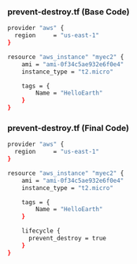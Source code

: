 ### prevent-destroy.tf (Base Code)

```sh
provider "aws" {
  region     = "us-east-1"
}

resource "aws_instance" "myec2" {
    ami = "ami-0f34c5ae932e6f0e4"
    instance_type = "t2.micro"

    tags = {
        Name = "HelloEarth"
    }
}
```

### prevent-destroy.tf (Final Code)

```sh
provider "aws" {
  region     = "us-east-1"
}

resource "aws_instance" "myec2" {
    ami = "ami-0f34c5ae932e6f0e4"
    instance_type = "t2.micro"

    tags = {
        Name = "HelloEarth"
    }

    lifecycle {
      prevent_destroy = true
    }
}
```
